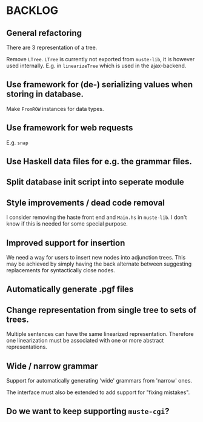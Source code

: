 BACKLOG
=======

General refactoring
-------------------
There are 3 representation of a tree.

Remove `LTree`. `LTree` is currently not exported from `muste-lib`, it
is however used internally. E.g. in `linearizeTree` which is used in
the ajax-backend.

Use framework for (de-) serializing values when storing in database.
---

Make `FromROW` instances for data types.

Use framework for web requests
---

E.g. `snap`

Use Haskell data files for e.g. the grammar files.
---

Split database init script into seperate module
---

Style improvements / dead code removal
-----------------

I consider removing the haste front end and `Main.hs` in `muste-lib`. I
don't know if this is needed for some special purpose.


Improved support for insertion
----

We need a way for users to insert new nodes into adjunction trees.
This may be achieved by simply having the back alternate between
suggesting replacements for syntactically close nodes.

Automatically generate .pgf files
---

Change representation from single tree to sets of trees.
---

Multiple sentences can have the same linearized
representation. Therefore one linearization must be associated with
one or more abstract representations.

Wide / narrow grammar
---
Support for automatically generating 'wide' grammars from 'narrow' ones.

The interface must also be extended to add support for "fixing
mistakes".

Do we want to keep supporting `muste-cgi`?
---
